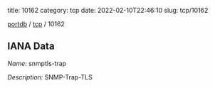 title: 10162
category: tcp
date: 2022-02-10T22:46:10
slug: tcp/10162

[portdb](/) / [tcp](/category/tcp.html) / 10162


## IANA Data

_Name:_ snmptls-trap

_Description:_ SNMP-Trap-TLS

